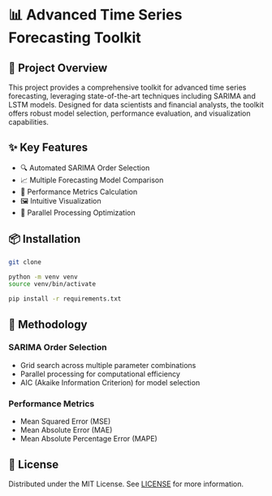 # 📊 Advanced Time Series Forecasting Toolkit

## 🌟 Project Overview

This project provides a comprehensive toolkit for advanced time series forecasting, leveraging state-of-the-art techniques including SARIMA and LSTM models. Designed for data scientists and financial analysts, the toolkit offers robust model selection, performance evaluation, and visualization capabilities.

## ✨ Key Features

- 🔍 Automated SARIMA Order Selection
- 📈 Multiple Forecasting Model Comparison
- 🧮 Performance Metrics Calculation
- 🖼️ Intuitive Visualization
- 🚀 Parallel Processing Optimization

## 📦 Installation

```bash
git clone

python -m venv venv
source venv/bin/activate

pip install -r requirements.txt
```

## 🔬 Methodology

### SARIMA Order Selection

- Grid search across multiple parameter combinations
- Parallel processing for computational efficiency
- AIC (Akaike Information Criterion) for model selection

### Performance Metrics

- Mean Squared Error (MSE)
- Mean Absolute Error (MAE)
- Mean Absolute Percentage Error (MAPE)

## 📄 License

Distributed under the MIT License. See [LICENSE](LICENSE) for more information.
